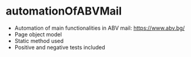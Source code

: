 # automationOfABVMail
- Automation of main functionalities in ABV mail: https://www.abv.bg/
- Page object model 
- Static method used
- Positive and negative tests included
